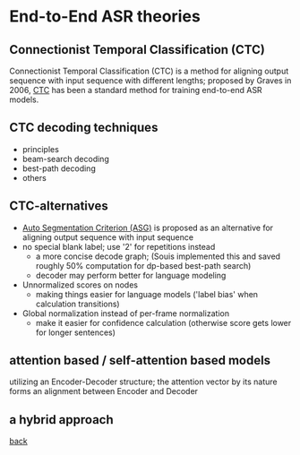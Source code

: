 # End-to-End ASR theories

## Connectionist Temporal Classification (CTC) <br />
  Connectionist Temporal Classification (CTC) is a method for aligning output sequence with input sequence with different lengths; proposed by Graves in 2006, [CTC](http://www.cs.toronto.edu/~graves/icml_2006.pdf) has been a standard method for training end-to-end ASR models.

## CTC decoding techniques
  - principles
  - beam-search decoding
  - best-path decoding
  - others

## CTC-alternatives
  - [Auto Segmentation Criterion (ASG)](https://arxiv.org/pdf/1902.06022.pdf) is proposed as an alternative for aligning output sequence with input sequence
  - no special blank label; use '2' for repetitions instead
    - a more concise decode graph; (Souis implemented this and saved roughly 50% computation for dp-based best-path search)
    - decoder may perform better for language modeling
  - Unnormalized scores on nodes
    - making things easier for language models ('label bias' when calculation transitions)
  - Global normalization instead of per-frame normalization
    - make it easier for confidence calculation (otherwise score gets lower for longer sentences)

## attention based / self-attention based models
  utilizing an Encoder-Decoder structure; the attention vector by its nature forms an alignment between Encoder and Decoder 

## a hybrid approach

[back](index.md)
